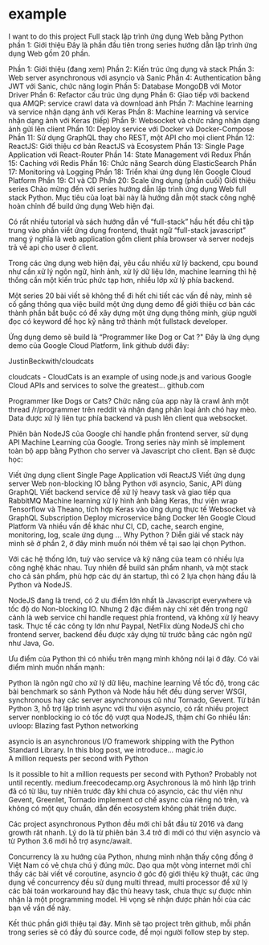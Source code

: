 # example
I want to do this project
Full stack lập trình ứng dụng Web bằng Python phần 1: Giới thiệu
Đây là phần đầu tiên trong series hướng dẫn lập trình ứng dụng Web gồm 20 phần.

Phần 1: Giới thiệu (đang xem)
Phần 2: Kiến trúc ứng dụng và stack
Phần 3: Web server asynchronous với asyncio và Sanic
Phần 4: Authentication bằng JWT với Sanic, chức năng login
Phần 5: Database MongoDB với Motor Driver
Phần 6: Refactor cấu trúc ứng dụng
Phần 6: Giao tiếp với backend qua AMQP: service crawl data và download ảnh
Phần 7: Machine learning và service nhận dạng ảnh với Keras
Phần 8: Machine learning và service nhận dạng ảnh với Keras (tiếp)
Phần 9: Websocket và chức năng nhận dạng ảnh gửi lên client
Phần 10: Deploy service với Docker và Docker-Compose
Phần 11: Sử dụng GraphQL thay cho REST, một API cho mọi client
Phần 12: ReactJS: Giới thiệu cơ bản ReactJS và Ecosystem
Phần 13: Single Page Application với React-Router
Phần 14: State Management với Redux
Phần 15: Caching với Redis
Phần 16: Chức năng Search dùng ElasticSearch
Phần 17: Monitoring và Logging
Phần 18: Triển khai ứng dụng lên Google Cloud Platform
Phần 19: CI và CD
Phần 20: Scale ứng dụng (phần cuối)
Giới thiệu series
Chào mừng đến với series hướng dẫn lập trình ứng dụng Web full stack Python. Mục tiêu của loạt bài này là hướng dẫn một stack công nghệ hoàn chỉnh để build ứng dụng Web hiện đại.

Có rất nhiều tutorial và sách hướng dẫn về “full-stack” hầu hết đều chỉ tập trung vào phần viết ứng dụng frontend, thuật ngữ “full-stack javascript” mang ý nghĩa là web application gồm client phía browser và server nodejs trả về api cho user ở client.

Trong các ứng dụng web hiện đại, yêu cầu nhiều xử lý backend, cpu bound như cần xử lý ngôn ngữ, hình ảnh, xử lý dữ liệu lớn, machine learning thì hệ thống cần một kiến trúc phức tạp hơn, nhiều lớp xử lý phía backend.

Một series 20 bài viết sẽ không thể đi hết chi tiết các vấn đề này, mình sẽ cố gắng thông qua việc build một ứng dụng demo để giới thiệu cơ bản các thành phần bắt buộc có để xây dựng một ứng dụng thông minh, giúp người đọc có keyword để học kỹ năng trở thành một fullstack developer.

Ứng dụng demo sẽ build là “Programmer like Dog or Cat ?"
Đây là ứng dụng demo của Google Cloud Platform, link github dưới đây:

JustinBeckwith/cloudcats

cloudcats - CloudCats is an example of using node.js and various Google Cloud APIs and services to solve the greatest…
github.com	

Programmer like Dogs or Cats?
Chức năng của app này là crawl ảnh một thread /r/programmer trên reddit và nhận dạng phân loại ảnh chó hay mèo. Data được xử lý liên tục phía backend và push lên client qua websocket.

Phiên bản NodeJS của Google chỉ handle phần frontend server, sử dụng API Machine Learning của Google. Trong series này mình sẽ implement toàn bộ app bằng Python cho server và Javascript cho client. Bạn sẽ được học:

Viết ứng dụng client Single Page Application với ReactJS
Viết ứng dụng server Web non-blocking IO bằng Python với asyncio, Sanic, API dùng GraphQL
Viết backend service để xử lý heavy task và giao tiếp qua RabbitMQ
Machine learning xử lý hình ảnh bằng Keras, thư viện wrap Tensorflow và Theano, tích hợp Keras vào ứng dụng thực tế
Websocket và GraphQL Subscription
Deploy microservice bằng Docker lên Google Cloud Platform
Và nhiều vấn đề khác như CI, CD, cache, search engine, monitoring, log, scale ứng dụng …
Why Python ?
Diễn giải về stack này mình sẽ ở phần 2, ở đây mình muốn nói thêm về tại sao lại chọn Python.

Với các hệ thống lớn, tuỳ vào service và kỹ năng của team có nhiều lựa công nghệ khác nhau. Tuy nhiên để build sản phẩm nhanh, và một stack cho cả sản phẩm, phù hợp các dự án startup, thì có 2 lựa chọn hàng đầu là Python và NodeJS.

NodeJS đang là trend, có 2 ưu điểm lớn nhất là Javascript everywhere và tốc độ do Non-blocking IO. Nhưng 2 đặc điểm này chỉ xét đến trong ngữ cảnh là web service chỉ handle request phía frontend, và không xử lý heavy task. Thực tế các công ty lớn như Paypal, NetFlix dùng NodeJS chỉ cho frontend server, backend đều được xây dựng từ trước bằng các ngôn ngữ như Java, Go.

Ưu điểm của Python thì có nhiều trên mạng mình không nói lại ở đây. Có vài điểm mình muốn nhấn mạnh:

Python là ngôn ngữ cho xử lý dữ liệu, machine learning
Về tốc độ, trong các bài benchmark so sánh Python và Node hầu hết đều dùng server WSGI, synchronous hay các server asynchronous cũ như Tornado, Gevent. Từ bản Python 3, hỗ trợ lập trình async với thư viện asyncio, có rất nhiều project server nonblocking io có tốc độ vượt qua NodeJS, thậm chí Go nhiều lần:
uvloop: Blazing fast Python networking

asyncio is an asynchronous I/O framework shipping with the Python Standard Library. In this blog post, we introduce…
magic.io	
A million requests per second with Python

Is it possible to hit a million requests per second with Python? Probably not until recently.
medium.freecodecamp.org	
Asychronous là mô hình lập trình đã có từ lâu, tuy nhiên trước đây khi chưa có asyncio, các thư viện như Gevent, Greenlet, Tornado implement cơ chế async của riêng nó trên, và không có một quy chuẩn, dẫn đến ecosystem không phát triển được.

Các project asynchronous Python đều mới chỉ bắt đầu từ 2016 và đang growth rât nhanh. Lý do là từ phiên bản 3.4 trở đi mới có thư viện asyncio và từ Python 3.6 mới hỗ trợ async/await.

Concurrency là xu hướng của Python, nhưng mình nhận thấy cộng đồng ở Việt Nam có vẻ chưa chú ý đúng mức. Dạo qua một vòng internet mới chỉ thấy các bài viết về coroutine, asyncio ở góc độ giới thiệu kỹ thuật, các ứng dụng về concurrency đều sử dụng multi thread, multi processor để xử lý các bài toán workaround hay đặc thù heavy task, chưa thực sự được nhìn nhận là một programming model. Hi vọng sẽ nhận được phản hồi của các bạn về vấn đề này.

Kết thúc phần giới thiệu tại đây. Mình sẽ tạo project trên github, mỗi phần trong series sẽ có đầy đủ source code, để mọi người follow step by step.

